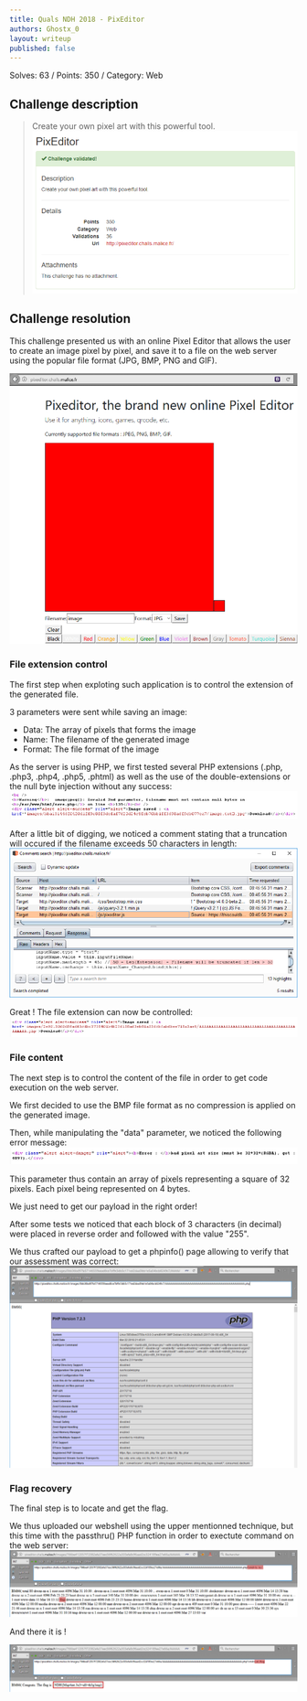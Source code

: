 ```yaml
---
title: Quals NDH 2018 - PixEditor
authors: Ghostx_0
layout: writeup
published: false
---
```

Solves: 63 / Points: 350 / Category: Web

## Challenge description
> Create your own pixel art with this powerful tool.
![Challenge description](/assets/ndh18-pixeditor-challenge_description.png)

## Challenge resolution
This challenge presented us with an online Pixel Editor that allows the user to create an image pixel by pixel, and save it to a file on the web server using the popular file format (JPG, BMP, PNG and GIF).

![PixEditor interface.png](/assets/ndh18-pixeditor-pixeditor_interface.png)

### File extension control
The first step when exploting such application is to control the extension of the generated file.

3 parameters were sent while saving an image:
* Data: The array of pixels that forms the image
* Name: The filename of the generated image
* Format: The file format of the image

As the server is using PHP, we first tested several PHP extensions (.php, .php3, .php4, .php5, .phtml) as well as the use of the double-extensions or the null byte injection without any success:
![null byte error](/assets/ndh18-pixeditor-nullbyte_error.png)

After a little bit of digging, we noticed a comment stating that a truncation will occured if the filename exceeds 50 characters in length:
![Comments search](/assets/ndh18-pixeditor-comments_search.png)

Great ! The file extension can now be controlled:
![File extension control](/assets/ndh18-pixeditor-file_extension_control.png)

### File content
The next step is to control the content of the file in order to get code execution on the web server.

We first decided to use the BMP file format as no compression is applied on the generated image.

Then, while manipulating the "data" parameter, we noticed the following error message:
![data array error](/assets/ndh18-pixeditor-data_array_error.png)

This parameter thus contain an array of pixels representing a square of 32 pixels. Each pixel being represented on 4 bytes.

We just need to get our payload in the right order!

After some tests we noticed that each block of 3 characters (in decimal) were placed in reverse order and followed with the value "255".

We thus crafted our payload to get a phpinfo() page allowing to verify that our assessment was correct:
![Phpinfo](/assets/ndh18-pixeditor-phpinfo.png)

### Flag recovery
The final step is to locate and get the flag.

We thus uploaded our webshell using the upper mentionned technique, but this time with the passthru() PHP function in order to exectute command on the web server:
![Command execution](/assets/ndh18-pixeditor-command_execution.png)

And there it is !

![Flag](/assets/ndh18-pixeditor-flag.png)
